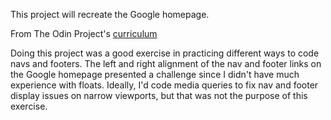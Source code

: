 This project will recreate the Google homepage. 

From The Odin Project's [curriculum](http://www.theodinproject.com/courses/web-development-101/lessons/html-css)

Doing this project was a good exercise in practicing different ways to code navs and footers. The left and right alignment of the nav and footer links on the Google homepage presented a challenge since I didn't have much experience with floats. Ideally, I'd code media queries to fix nav and footer display issues on narrow viewports, but that was not the purpose of this exercise. 